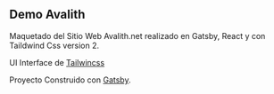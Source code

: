 ## Demo Avalith

Maquetado del Sitio Web Avalith.net realizado en Gatsby, React y con Taildwind Css version 2.

UI Interface de [Tailwincss](https://tailwindcss.com/)

Proyecto Construido con [Gatsby](https://www.gatsbyjs.com).
